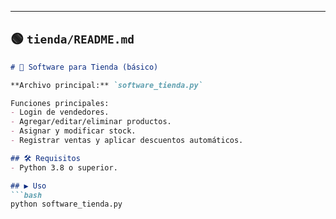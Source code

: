 
---

## 🟢 `tienda/README.md`

```markdown
# 🏪 Software para Tienda (básico)

**Archivo principal:** `software_tienda.py`

Funciones principales:
- Login de vendedores.
- Agregar/editar/eliminar productos.
- Asignar y modificar stock.
- Registrar ventas y aplicar descuentos automáticos.

## 🛠 Requisitos
- Python 3.8 o superior.

## ▶️ Uso
```bash
python software_tienda.py

